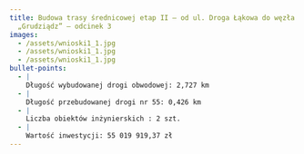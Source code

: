 ```yaml
---
title: Budowa trasy średnicowej etap II – od ul. Droga Łąkowa do węzła A-1
  „Grudziądz” – odcinek 3
images:
  - /assets/wnioski1_1.jpg
  - /assets/wnioski1_1.jpg
  - /assets/wnioski1_1.jpg
bullet-points:
  - |
    Długość wybudowanej drogi obwodowej: 2,727 km
  - |
    Długość przebudowanej drogi nr 55: 0,426 km
  - |
    Liczba obiektów inżynierskich : 2 szt.
  - |
    Wartość inwestycji: 55 019 919,37 zł
---
```


